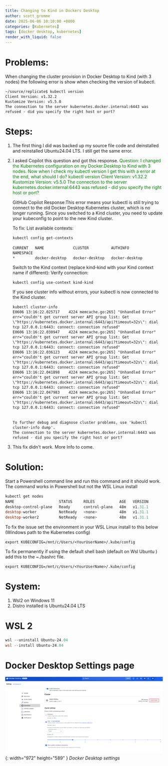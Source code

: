 ```yaml
---
title: Changing to Kind in Dockers Desktop
author: scott_gromme
date: 2025-06-06 10:10:00 +0800
categories: [Kubernetes]
tags: [docker desktop, kubernetes]
render_with_liquid: false
---
```


# Problems:

When changing the cluster provision in Docker Desktop to Kind (with 3 nodes) the following error is show when checking the version of kubectl.

```console
~/source/replicate$ kubectl version
Client Version: v1.32.2
Kustomize Version: v5.5.0
The connection to the server kubernetes.docker.internal:6443 was refused - did you specify the right host or port?

```

# Steps:

1. The first thing I did was backed up my source file code and deinstalled and reinstalled Ubuntu24.04 LTS.  I still get the same error.
2. I asked Copilot this question and got this response.
   <span style="color: green;">
    Question: I changed the Kubernetes configuration on my Docker.Desktop to Kind with 3 nodes. Now when I check my kubectl version I get  this with a error at the end, what should I do? kubectl version
    Client Version: v1.32.2
    Kustomize Version: v5.5.0
    The connection to the server kubernetes.docker.internal:6443 was refused - did you specify the right host or port?
    </span>

    GitHub Copilot Response:This error means your kubectl is still trying to connect to the old Docker Desktop Kubernetes cluster, which is no longer running. Since you switched to a Kind cluster, you need to update your kubeconfig to point to the new Kind cluster.

    To fix:
    List available contexts:
    ```console
    kubectl config get-contexts
   
    CURRENT   NAME             CLUSTER          AUTHINFO         NAMESPACE
    *         docker-desktop   docker-desktop   docker-desktop
    ```

    Switch to the Kind context (replace kind-kind with your Kind context name if different):
    Verify connection:
    ```console
    kubectl config use-context kind-kind
    ```
    If you see cluster info without errors, your kubectl is now connected to the Kind cluster.
    
    ```console
    kubectl cluster-info
    E0606 13:16:22.025717    4224 memcache.go:265] "Unhandled Error" err="couldn't get current server API group list: Get \"https://kubernetes.docker.internal:6443/api?timeout=32s\": dial tcp 127.0.0.1:6443: connect: connection refused"
    E0606 13:16:22.030947    4224 memcache.go:265] "Unhandled Error" err="couldn't get current server API group list: Get \"https://kubernetes.docker.internal:6443/api?timeout=32s\": dial tcp 127.0.0.1:6443: connect: connection refused"
    E0606 13:16:22.036123    4224 memcache.go:265] "Unhandled Error" err="couldn't get current server API group list: Get \"https://kubernetes.docker.internal:6443/api?timeout=32s\": dial tcp 127.0.0.1:6443: connect: connection refused"
    E0606 13:16:22.041898    4224 memcache.go:265] "Unhandled Error" err="couldn't get current server API group list: Get \"https://kubernetes.docker.internal:6443/api?timeout=32s\": dial tcp 127.0.0.1:6443: connect: connection refused"
    E0606 13:16:22.047983    4224 memcache.go:265] "Unhandled Error" err="couldn't get current server API group list: Get \"https://kubernetes.docker.internal:6443/api?timeout=32s\": dial tcp 127.0.0.1:6443: connect: connection refused"
    

    To further debug and diagnose cluster problems, use 'kubectl cluster-info dump'.
    The connection to the server kubernetes.docker.internal:6443 was refused - did you specify the right host or port?
    ```

3. This fix didn't work. More Info to come. 

# Solution:

Start a Powershell command line and run this command and it should work. The command works in Powershell but not the WSL Linux install
```powershell
kubectl get nodes
NAME                    STATUS     ROLES           AGE   VERSION
desktop-control-plane   Ready      control-plane   48m   v1.31.1
desktop-worker          NotReady   <none>          48m   v1.31.1
desktop-worker2         NotReady   <none>          48m   v1.31.1
```
To fix the issue set the environment in your WSL Linux install to this below (Windows path to the Kubernetes config)
```console 
export KUBECONFIG=/mnt/c/Users/<YourUserName>/.kube/config
```
To fix permanently if using the default shell bash (default on Wsl Ubuntu ) add this to the ~./bashrc file.
```
export KUBECONFIG=/mnt/c/Users/<YourUserName>/.kube/config
```

# System:

1. Wsl2 on Windows 11
2. Distro installed is Ubuntu24.04 LTS


# WSL 2

```powershell
wsl --uninstall Ubuntu-24.04
wsl --install Ubuntu-24.04
```

# Docker Desktop Settings page

![Desktop View](assets/img/posts/dockerdesktopsettingspage.png){: width="972" height="589" }
_Docker Desktop settings_





